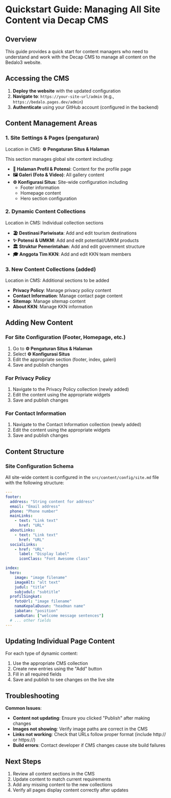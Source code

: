 # Quickstart Guide: Managing All Site Content via Decap CMS

## Overview
This guide provides a quick start for content managers who need to understand and work with the Decap CMS to manage all content on the Bedalo3 website.

## Accessing the CMS

1. **Deploy the website** with the updated configuration
2. **Navigate to**: `https://your-site-url/admin` (e.g., `https://bedalo.pages.dev/admin`)
3. **Authenticate** using your GitHub account (configured in the backend)

## Content Management Areas

### 1. Site Settings & Pages (pengaturan)
Location in CMS: **⚙️ Pengaturan Situs & Halaman**

This section manages global site content including:
- **📖 Halaman Profil & Potensi**: Content for the profile page
- **🖼️ Galeri (Foto & Video)**: All gallery content
- **⚙️ Konfigurasi Situs**: Site-wide configuration including
  - Footer information
  - Homepage content
  - Hero section configuration

### 2. Dynamic Content Collections
Location in CMS: Individual collection sections

- **🏖️ Destinasi Pariwisata**: Add and edit tourism destinations
- **✨ Potensi & UMKM**: Add and edit potential/UMKM products
- **🏛️ Struktur Pemerintahan**: Add and edit government structure
- **🎓 Anggota Tim KKN**: Add and edit KKN team members

### 3. New Content Collections (added)
Location in CMS: Additional sections to be added

- **Privacy Policy**: Manage privacy policy content
- **Contact Information**: Manage contact page content
- **Sitemap**: Manage sitemap content
- **About KKN**: Manage KKN information

## Adding New Content

### For Site Configuration (Footer, Homepage, etc.)
1. Go to **⚙️ Pengaturan Situs & Halaman**
2. Select **⚙️ Konfigurasi Situs**
3. Edit the appropriate section (footer, index, galeri)
4. Save and publish changes

### For Privacy Policy
1. Navigate to the Privacy Policy collection (newly added)
2. Edit the content using the appropriate widgets
3. Save and publish changes

### For Contact Information
1. Navigate to the Contact Information collection (newly added)
2. Edit the content using the appropriate widgets
3. Save and publish changes

## Content Structure

### Site Configuration Schema
All site-wide content is configured in the `src/content/config/site.md` file with the following structure:

```yaml
---
footer:
  address: "String content for address"
  email: "Email address"
  phone: "Phone number"
  mainLinks: 
    - text: "Link text"
      href: "URL"
  aboutLinks: 
    - text: "Link text"
      href: "URL"
  socialLinks:
    - href: "URL"
      label: "Display label"
      iconClass: "Font Awesome class"

index:
  hero:
    image: "image filename"
    imageAlt: "alt text"
    judul: "title"
    subjudul: "subtitle"
  profilSingkat:
    fotoUrl: "image filename"
    namaKepalaDusun: "headman name"
    jabatan: "position"
    sambutan: ["welcome message sentences"]
  # ... other fields
---
```

## Updating Individual Page Content

For each type of dynamic content:
1. Use the appropriate CMS collection
2. Create new entries using the "Add" button
3. Fill in all required fields
4. Save and publish to see changes on the live site

## Troubleshooting

**Common Issues**:

- **Content not updating**: Ensure you clicked "Publish" after making changes
- **Images not showing**: Verify image paths are correct in the CMS
- **Links not working**: Check that URLs follow proper format (include http:// or https://)
- **Build errors**: Contact developer if CMS changes cause site build failures

## Next Steps

1. Review all content sections in the CMS
2. Update content to match current requirements
3. Add any missing content to the new collections
4. Verify all pages display content correctly after updates